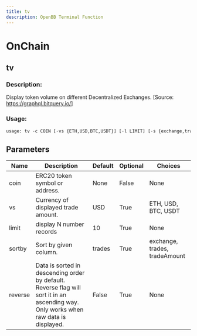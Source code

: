 ```yaml
---
title: tv
description: OpenBB Terminal Function
---
```


# OnChain

## tv

### Description: 

Display token volume on different Decentralized Exchanges. [Source: https://graphql.bitquery.io/]

### Usage: 
```python
usage: tv -c COIN [-vs {ETH,USD,BTC,USDT}] [-l LIMIT] [-s {exchange,trades,tradeAmount}] [-r]
```

## Parameters

| Name | Description | Default | Optional | Choices |
| ---- | ----------- | ------- | -------- | ------- |
| coin | ERC20 token symbol or address. | None | False | None |
| vs | Currency of displayed trade amount. | USD | True | ETH, USD, BTC, USDT |
| limit | display N number records | 10 | True | None |
| sortby | Sort by given column. | trades | True | exchange, trades, tradeAmount |
| reverse | Data is sorted in descending order by default. Reverse flag will sort it in an ascending way. Only works when raw data is displayed. | False | True | None |


